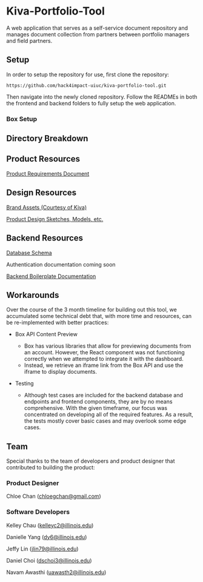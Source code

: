 # Kiva-Portfolio-Tool
A web application that serves as a self-service document repository and manages document collection from partners between portfolio managers and field partners.

## Setup
In order to setup the repository for use, first clone the repository:

```
https://github.com/hack4impact-uiuc/kiva-portfolio-tool.git
```

Then navigate into the newly cloned repository. Follow the READMEs in both the frontend and backend folders to fully setup the web application.

### Box Setup


## Directory Breakdown


## Product Resources
[Product Requirements Document](https://docs.google.com/document/d/18AB0JTP9kXW2ywRGYXVPJkWVdHS9fCZ2O18cF_Ws7qI/edit?usp=sharing)

## Design Resources
[Brand Assets (Courtesy of Kiva)](https://drive.google.com/drive/folders/1oo-Q-B_khVYbN4nrJADlI1S0dr823jQL)

[Product Design Sketches, Models, etc.](https://drive.google.com/drive/folders/1fMjmDtsBPMLHSsE0fctPsorrGj-iIIkp?usp=sharing)

## Backend Resources
[Database Schema](https://docs.google.com/document/d/1KIfpPRFF79QpSVBjARBpSYpPUxpMPimn_KEcjvi9qI8/edit?usp=sharing)

Authentication documentation coming soon

[Backend Boilerplate Documentation](https://github.com/tko22/flask-boilerplate/wiki)

## Workarounds
Over the course of the 3 month timeline for building out this tool, we accumulated some technical debt that, with more time and resources, can be re-implemented with better practices:

* Box API Content Preview
    * Box has various libraries that allow for previewing documents from an account. However, the React component was not functioning correctly when we attempted to integrate it with the dashboard.
    * Instead, we retrieve an iframe link from the Box API and use the iframe to display documents.

* Testing
    * Although test cases are included for the backend database and endpoints and frontend components, they are by no means comprehensive. With the given timeframe, our focus was concentrated on developing all of the required features. As a result, the tests mostly cover basic cases and may overlook some edge cases.

## Team
Special thanks to the team of developers and product designer that contributed to building the product:

### Product Designer
Chloe Chan (chloegchan@gmail.com)

### Software Developers
Kelley Chau (kelleyc2@illinois.edu)

Danielle Yang (dy6@illinois.edu)

Jeffy Lin (jlin79@illinois.edu)

Daniel Choi (dschoi3@illinois.edu)

Navam Awasthi (uawasth2@illinois.edu)